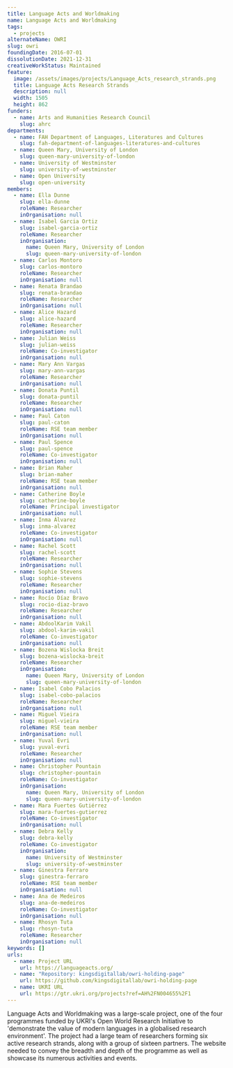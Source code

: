 ```yaml
---
title: Language Acts and Worldmaking
name: Language Acts and Worldmaking
tags:
  - projects
alternateName: OWRI
slug: owri
foundingDate: 2016-07-01
dissolutionDate: 2021-12-31
creativeWorkStatus: Maintained
feature:
  image: /assets/images/projects/Language_Acts_research_strands.png
  title: Language Acts Research Strands
  description: null
  width: 1505
  height: 862
funders:
  - name: Arts and Humanities Research Council
    slug: ahrc
departments:
  - name: FAH Department of Languages, Literatures and Cultures
    slug: fah-department-of-languages-literatures-and-cultures
  - name: Queen Mary, University of London
    slug: queen-mary-university-of-london
  - name: University of Westminster
    slug: university-of-westminster
  - name: Open University
    slug: open-university
members:
  - name: Ella Dunne
    slug: ella-dunne
    roleName: Researcher
    inOrganisation: null
  - name: Isabel Garcia Ortiz
    slug: isabel-garcia-ortiz
    roleName: Researcher
    inOrganisation:
      name: Queen Mary, University of London
      slug: queen-mary-university-of-london
  - name: Carlos Montoro
    slug: carlos-montoro
    roleName: Researcher
    inOrganisation: null
  - name: Renata Brandao
    slug: renata-brandao
    roleName: Researcher
    inOrganisation: null
  - name: Alice Hazard
    slug: alice-hazard
    roleName: Researcher
    inOrganisation: null
  - name: Julian Weiss
    slug: julian-weiss
    roleName: Co-investigator
    inOrganisation: null
  - name: Mary Ann Vargas
    slug: mary-ann-vargas
    roleName: Researcher
    inOrganisation: null
  - name: Donata Puntil
    slug: donata-puntil
    roleName: Researcher
    inOrganisation: null
  - name: Paul Caton
    slug: paul-caton
    roleName: RSE team member
    inOrganisation: null
  - name: Paul Spence
    slug: paul-spence
    roleName: Co-investigator
    inOrganisation: null
  - name: Brian Maher
    slug: brian-maher
    roleName: RSE team member
    inOrganisation: null
  - name: Catherine Boyle
    slug: catherine-boyle
    roleName: Principal investigator
    inOrganisation: null
  - name: Inma Álvarez
    slug: inma-alvarez
    roleName: Co-investigator
    inOrganisation: null
  - name: Rachel Scott
    slug: rachel-scott
    roleName: Researcher
    inOrganisation: null
  - name: Sophie Stevens
    slug: sophie-stevens
    roleName: Researcher
    inOrganisation: null
  - name: Rocío Díaz Bravo
    slug: rocio-diaz-bravo
    roleName: Researcher
    inOrganisation: null
  - name: AbdoolKarim Vakil
    slug: abdool-karim-vakil
    roleName: Co-investigator
    inOrganisation: null
  - name: Bozena Wislocka Breit
    slug: bozena-wislocka-breit
    roleName: Researcher
    inOrganisation:
      name: Queen Mary, University of London
      slug: queen-mary-university-of-london
  - name: Isabel Cobo Palacios
    slug: isabel-cobo-palacios
    roleName: Researcher
    inOrganisation: null
  - name: Miguel Vieira
    slug: miguel-vieira
    roleName: RSE team member
    inOrganisation: null
  - name: Yuval Evri
    slug: yuval-evri
    roleName: Researcher
    inOrganisation: null
  - name: Christopher Pountain
    slug: christopher-pountain
    roleName: Co-investigator
    inOrganisation:
      name: Queen Mary, University of London
      slug: queen-mary-university-of-london
  - name: Mara Fuertes Gutiérrez
    slug: mara-fuertes-gutierrez
    roleName: Co-investigator
    inOrganisation: null
  - name: Debra Kelly
    slug: debra-kelly
    roleName: Co-investigator
    inOrganisation:
      name: University of Westminster
      slug: university-of-westminster
  - name: Ginestra Ferraro
    slug: ginestra-ferraro
    roleName: RSE team member
    inOrganisation: null
  - name: Ana de Medeiros
    slug: ana-de-medeiros
    roleName: Co-investigator
    inOrganisation: null
  - name: Rhosyn Tuta
    slug: rhosyn-tuta
    roleName: Researcher
    inOrganisation: null
keywords: []
urls:
  - name: Project URL
    url: https://languageacts.org/
  - name: "Repository: kingsdigitallab/owri-holding-page"
    url: https://github.com/kingsdigitallab/owri-holding-page
  - name: UKRI URL
    url: https://gtr.ukri.org/projects?ref=AH%2FN004655%2F1
---
```


Language Acts and Worldmaking was a large-scale project, one of the four programmes funded by UKRI's Open World Research Initiative to 'demonstrate the value of modern languages in a globalised research environment'. The project had a large team of researchers forming six active research strands, along with a group of sixteen partners. The website needed to convey the breadth and depth of the programme as well as showcase its numerous activities and events.
